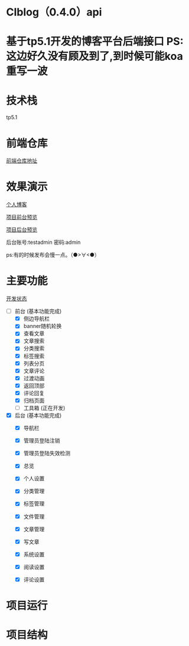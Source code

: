 # CIblog（0.4.0）api

基于tp5.1开发的博客平台后端接口  PS: 这边好久没有顾及到了,到时候可能koa重写一波
=======

# 技术栈

tp5.1

# 前端仓库

[前端仓库地址](https://github.com/zhangyifei233/ciblog)

# 效果演示

[个人博客](http://www.zhangyifei.top)  

[项目前台预览](http://ciblog.zhangyifei.top/)  

[项目后台预览](http://ciblog.zhangyifei.top/admin)  
 
后台账号:testadmin  密码:admin

ps:有的时候发布会慢一点。（●>∀<●）

# 主要功能

[开发状态](http://www.zhangyifei.top/archives/97/) 

- [ ] 前台 (基本功能完成)
    - [x] 侧边导航栏
    - [x] banner随机轮换
    - [x] 查看文章
    - [x] 文章搜索
    - [x] 分类搜索
    - [x] 标签搜索
    - [x] 列表分页
    - [x] 文章评论
    - [x] 过渡动画  
    - [x] 返回顶部
    - [x] 评论回复
    - [x] 归档页面
    - [ ] 工具箱 (正在开发)
- [x] 后台 (基本功能完成)
    - [x] 导航栏
    - [x] 管理员登陆注销
    - [x] 管理员登陆失效检测
    - [x] 总览
    - [x] 个人设置
    - [x] 分类管理
    - [x] 标签管理
    - [x] 文件管理
    - [x] 文章管理
    - [x] 写文章
    - [x] 系统设置
    - [x] 阅读设置
    - [x] 评论设置


# 项目运行


# 项目结构


